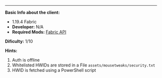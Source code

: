 ---  
**Basic Info about the client:**
- 1.19.4 Fabric
- **Developer:** N/A
- **Required Mods:** [Fabric API](https://modrinth.com/mod/fabric-api/versions?g=1.19.4)

**Dificulty:** 1/10

**Hints:**
1. Auth is offline
2. Whitelisted HWIDs are stored in a File `assets/mousetweaks/security.txt`
3. HWID is fetched using a PowerShell script
